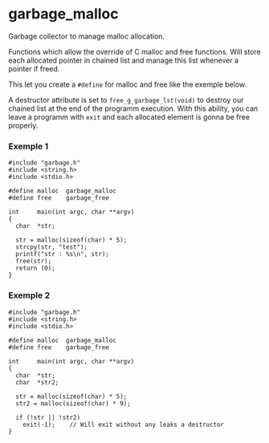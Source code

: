 # garbage_malloc
Garbage collector to manage malloc allocation.

Functions which allow the override of C malloc and free functions. Will store each allocated pointer in chained list and manage this list whenever a pointer if freed.

This let you create a `#define` for malloc and free like the exemple below.

A destructor attribute is set to `free_g_garbage_lst(void)` to destroy our chained list at the end of the programm execution. With this ability, you can leave a programm with `exit` and each allocated element is gonna be free properly.

### Exemple 1
```
#include "garbage.h"
#include <string.h>
#include <stdio.h>

#define malloc  garbage_malloc
#define free    garbage_free

int		main(int argc, char **argv)
{
  char	*str;

  str = malloc(sizeof(char) * 5);
  strcpy(str, "test");
  printf("str : %s\n", str);
  free(str);
  return (0);
}
```

### Exemple 2
```
#include "garbage.h"
#include <string.h>
#include <stdio.h>

#define malloc	garbage_malloc
#define free	garbage_free

int		main(int argc, char **argv)
{
  char	*str;
  char	*str2;

  str = malloc(sizeof(char) * 5);
  str2 = malloc(sizeof(char) * 9);
  
  if (!str || !str2)
    exit(-1);    // Will exit without any leaks a destructor
}
```
